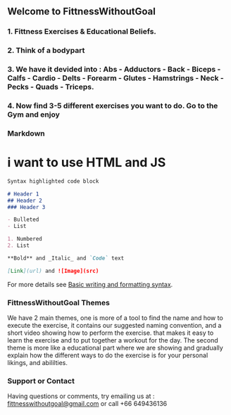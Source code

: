 ## Welcome to FittnessWithoutGoal

### 1. Fittness Exercises & Educational Beliefs.
### 2. Think of a bodypart
### 3. We have it devided into : Abs - Adductors - Back - Biceps - Calfs - Cardio - Delts - Forearm - Glutes - Hamstrings - Neck - Pecks - Quads - Triceps.
### 4. Now find 3-5 different exercises you want to do. Go to the Gym and enjoy


### Markdown

<h1>i want to use HTML and JS</h1>

```markdown
Syntax highlighted code block

# Header 1
## Header 2
### Header 3

- Bulleted
- List

1. Numbered
2. List

**Bold** and _Italic_ and `Code` text

[Link](url) and ![Image](src)
```

For more details see [Basic writing and formatting syntax](https://docs.github.com/en/github/writing-on-github/getting-started-with-writing-and-formatting-on-github/basic-writing-and-formatting-syntax).

### FittnessWithoutGoal Themes

We have 2 main themes, one is more of a tool to find the name and how to execute the exercise, it contains our suggested naming convention, and a short video showing how to perform the exercise. that makes it easy to learn the exercise and to put together a workout for the day.
The second theme is more like a educational part where we are showing and gradually explain how the different ways to do the exercise is for your personal likings, and abililties.

### Support or Contact

Having questions or comments, try emailing us at : fittnesswithoutgoal@gmail.com or call +66 649436136

